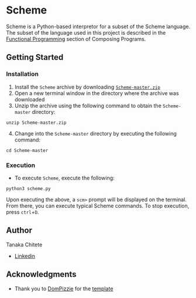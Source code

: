 # Scheme

Scheme is a Python-based interpretor for a subset of the Scheme language. The subset of the language used in this project is 
described in the [Functional Programming](http://composingprograms.com/pages/32-functional-programming.html) section of 
Composing Programs.

## Getting Started

### Installation

1. Install the ```Scheme``` archive by downloading [```Scheme-master.zip```](https://github.com/tchitete1/Scheme/archive/master.zip)
2. Open a new terminal window in the directory where the archive was downloaded
3. Unzip the archive using the following command to obtain the ```Scheme-master``` directory:
```
unzip Scheme-master.zip
```
4. Change into the ```Scheme-master``` directory by executing the following command:
```
cd Scheme-master
```

### Execution

* To execute ```Scheme```, execute the following:
```
python3 scheme.py
```

Upon executing the above, a ```scm>``` prompt will be displayed on the terminal. From there, you can execute typical Scheme commands. 
To stop execution, press ```ctrl```+```D```.

## Author

Tanaka Chitete
* [Linkedin](https://www.linkedin.com/in/tanaka-chitete/)

## Acknowledgments

* Thank you to [DomPizzie](https://github.com/DomPizzie) for the [template](https://gist.github.com/DomPizzie/7a5ff55ffa9081f2de27c315f5018afc)
